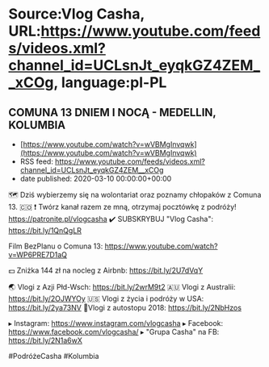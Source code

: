 # Source:Vlog Casha, URL:https://www.youtube.com/feeds/videos.xml?channel_id=UCLsnJt_eyqkGZ4ZEM__xCOg, language:pl-PL

## COMUNA 13 DNIEM I NOCĄ - MEDELLIN, KOLUMBIA
 - [https://www.youtube.com/watch?v=wVBMgInvqwk](https://www.youtube.com/watch?v=wVBMgInvqwk)
 - RSS feed: https://www.youtube.com/feeds/videos.xml?channel_id=UCLsnJt_eyqkGZ4ZEM__xCOg
 - date published: 2020-03-10 00:00:00+00:00

🗺️ Dziś wybierzemy się na wolontariat oraz poznamy chłopaków z Comuna 13. 🇨🇴
❗ Twórz kanał razem ze mną, otrzymaj pocztówkę z podróży! 
https://patronite.pl/vlogcasha
✔️ SUBSKRYBUJ "Vlog Casha": https://bit.ly/1QnQgLR

Film BezPlanu o Comuna 13:
https://www.youtube.com/watch?v=WP6PRE7D1aQ

💵 Zniżka 144 zł na nocleg z Airbnb: https://bit.ly/2U7dVqY

🌏 Vlogi z Azji Płd-Wsch: https://bit.ly/2wrM9t2
🇦🇺 Vlogi z Australii: https://bit.ly/2OJWYOy
🇺🇸 Vlogi z życia i podróży w USA: https://bit.ly/2ya73NV
🚙Vlogi z autostopu 2018: https://bit.ly/2NbHzos

▸ Instagram: https://www.instagram.com/vlogcasha
▸ Facebook: https://www.facebook.com/vlogcasha/
▸ "Grupa Casha" na FB: https://bit.ly/2N1a6wX


#PodróżeCasha #Kolumbia

